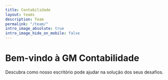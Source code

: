 ```yaml
---
title: Contabilidade
layout: teams
description: Team
permalink: "/team/"
intro_image_absolute: true
intro_image_hide_on_mobile: false
---
```


# Bem-vindo à GM Contabilidade

Descubra como nosso escritório pode ajudar na solução dos seus desafios.







